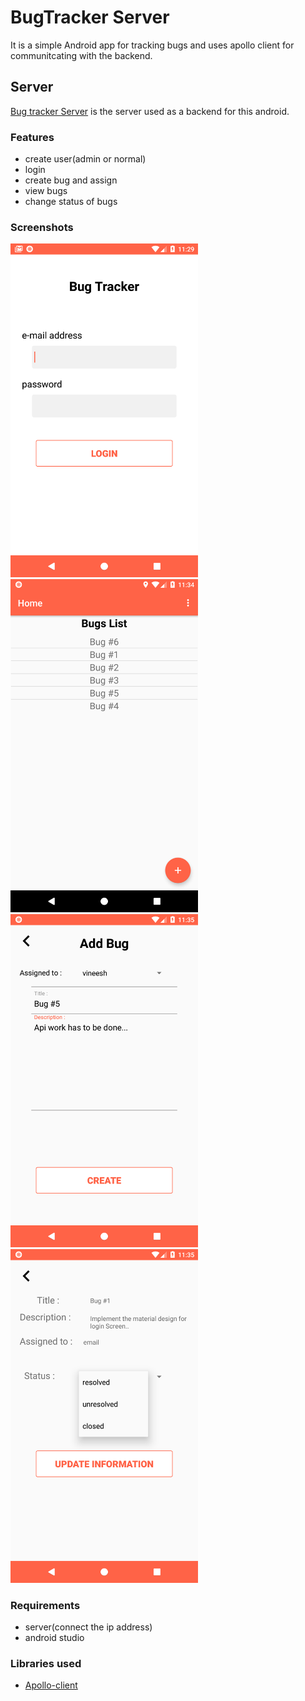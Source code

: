 # BugTracker Server

It is a simple Android app for tracking bugs and uses apollo client for communitcating with the backend.

## Server

[Bug tracker Server](https://github.com/vineeshvk/BugTrackerServer) is the server used as a backend for this android.

### Features
- create user(admin or normal)
- login
- create bug and assign
- view bugs
- change status of bugs

### Screenshots
<img src="./ScreenShots/Screenshot_1544507976.png" width="300" /> 
<img src="./ScreenShots/Screenshot_1544508256.png" width="300" />
<img src="./ScreenShots/Screenshot_1544508316.png" width="300" />
<img src="./ScreenShots/Screenshot_1544508345.png" width="300" />

### Requirements
- server(connect the ip address)
- android studio

### Libraries used
- [Apollo-client](https://www.apollographql.com/docs/android/essentials/get-started.html)

